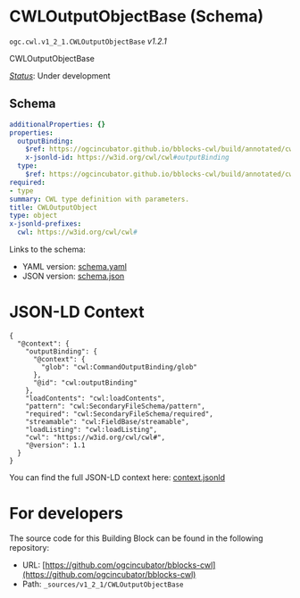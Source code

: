 
# CWLOutputObjectBase (Schema)

`ogc.cwl.v1_2_1.CWLOutputObjectBase` *v1.2.1*

CWLOutputObjectBase

[*Status*](http://www.opengis.net/def/status): Under development

## Schema

```yaml
additionalProperties: {}
properties:
  outputBinding:
    $ref: https://ogcincubator.github.io/bblocks-cwl/build/annotated/cwl/v1_2_1/OutputBinding/schema.yaml
    x-jsonld-id: https://w3id.org/cwl/cwl#outputBinding
  type:
    $ref: https://ogcincubator.github.io/bblocks-cwl/build/annotated/cwl/v1_2_1/CWLType/schema.yaml
required:
- type
summary: CWL type definition with parameters.
title: CWLOutputObject
type: object
x-jsonld-prefixes:
  cwl: https://w3id.org/cwl/cwl#

```

Links to the schema:

* YAML version: [schema.yaml](https://ogcincubator.github.io/bblocks-cwl/build/annotated/cwl/v1_2_1/CWLOutputObjectBase/schema.json)
* JSON version: [schema.json](https://ogcincubator.github.io/bblocks-cwl/build/annotated/cwl/v1_2_1/CWLOutputObjectBase/schema.yaml)


# JSON-LD Context

```jsonld
{
  "@context": {
    "outputBinding": {
      "@context": {
        "glob": "cwl:CommandOutputBinding/glob"
      },
      "@id": "cwl:outputBinding"
    },
    "loadContents": "cwl:loadContents",
    "pattern": "cwl:SecondaryFileSchema/pattern",
    "required": "cwl:SecondaryFileSchema/required",
    "streamable": "cwl:FieldBase/streamable",
    "loadListing": "cwl:loadListing",
    "cwl": "https://w3id.org/cwl/cwl#",
    "@version": 1.1
  }
}
```

You can find the full JSON-LD context here:
[context.jsonld](https://ogcincubator.github.io/bblocks-cwl/build/annotated/cwl/v1_2_1/CWLOutputObjectBase/context.jsonld)


# For developers

The source code for this Building Block can be found in the following repository:

* URL: [https://github.com/ogcincubator/bblocks-cwl](https://github.com/ogcincubator/bblocks-cwl)
* Path: `_sources/v1_2_1/CWLOutputObjectBase`

